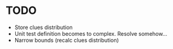 # TODO

* Store clues distribution
* Unit test definition becomes to complex. Resolve somehow...
* Narrow bounds (recalc clues distribution)

